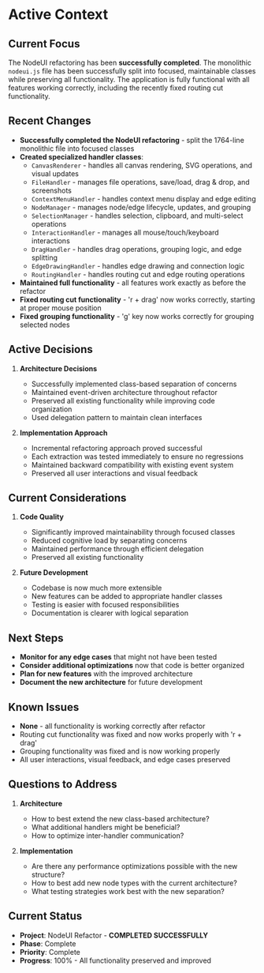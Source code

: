 # Active Context

## Current Focus
The NodeUI refactoring has been **successfully completed**. The monolithic `nodeui.js` file has been successfully split into focused, maintainable classes while preserving all functionality. The application is fully functional with all features working correctly, including the recently fixed routing cut functionality.

## Recent Changes
- **Successfully completed the NodeUI refactoring** - split the 1764-line monolithic file into focused classes
- **Created specialized handler classes**:
  - `CanvasRenderer` - handles all canvas rendering, SVG operations, and visual updates
  - `FileHandler` - manages file operations, save/load, drag & drop, and screenshots
  - `ContextMenuHandler` - handles context menu display and edge editing
  - `NodeManager` - manages node/edge lifecycle, updates, and grouping
  - `SelectionManager` - handles selection, clipboard, and multi-select operations
  - `InteractionHandler` - manages all mouse/touch/keyboard interactions
  - `DragHandler` - handles drag operations, grouping logic, and edge splitting
  - `EdgeDrawingHandler` - handles edge drawing and connection logic
  - `RoutingHandler` - handles routing cut and edge routing operations
- **Maintained full functionality** - all features work exactly as before the refactor
- **Fixed routing cut functionality** - 'r + drag' now works correctly, starting at proper mouse position
- **Fixed grouping functionality** - 'g' key now works correctly for grouping selected nodes

## Active Decisions
1. **Architecture Decisions**
   - Successfully implemented class-based separation of concerns
   - Maintained event-driven architecture throughout refactor
   - Preserved all existing functionality while improving code organization
   - Used delegation pattern to maintain clean interfaces

2. **Implementation Approach**
   - Incremental refactoring approach proved successful
   - Each extraction was tested immediately to ensure no regressions
   - Maintained backward compatibility with existing event system
   - Preserved all user interactions and visual feedback

## Current Considerations
1. **Code Quality**
   - Significantly improved maintainability through focused classes
   - Reduced cognitive load by separating concerns
   - Maintained performance through efficient delegation
   - Preserved all existing functionality

2. **Future Development**
   - Codebase is now much more extensible
   - New features can be added to appropriate handler classes
   - Testing is easier with focused responsibilities
   - Documentation is clearer with logical separation

## Next Steps
- **Monitor for any edge cases** that might not have been tested
- **Consider additional optimizations** now that code is better organized
- **Plan for new features** with the improved architecture
- **Document the new architecture** for future development

## Known Issues
- **None** - all functionality is working correctly after refactor
- Routing cut functionality was fixed and now works properly with 'r + drag'
- Grouping functionality was fixed and is now working properly
- All user interactions, visual feedback, and edge cases preserved

## Questions to Address
1. **Architecture**
   - How to best extend the new class-based architecture?
   - What additional handlers might be beneficial?
   - How to optimize inter-handler communication?

2. **Implementation**
   - Are there any performance optimizations possible with the new structure?
   - How to best add new node types with the current architecture?
   - What testing strategies work best with the new separation?

## Current Status
- **Project**: NodeUI Refactor - **COMPLETED SUCCESSFULLY**
- **Phase**: Complete
- **Priority**: Complete
- **Progress**: 100% - All functionality preserved and improved 